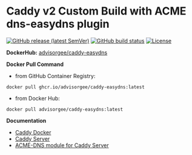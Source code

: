 # Caddy v2 Custom Build with ACME dns-easydns plugin


[![GitHub release (latest SemVer)](https://img.shields.io/github/v/release/advisorgee/caddy-custom?label=Release)](https://github.com/advisorgee/caddy-custom/releases)
[![GitHub build status](https://img.shields.io/github/actions/workflow/status/advisorgee/caddy-custom/update-tag-release.yml?label=Auto-update)](https://github.com/advisorgee/caddy-custom/actions/workflows/update-tag-release.yml)
[![License](https://img.shields.io/github/license/advisorgee/caddy-custom?label=License)](https://github.com/advisorgee/caddy-custom/main/LICENSE)


**DockerHub:** [advisorgee/caddy-easydns](https://hub.docker.com/r/advisorgee/caddy-easydns)

**Docker Pull Command**

* from GitHub Container Registry: 

```
docker pull ghcr.io/advisorgee/caddy-easydns:latest
```
* from Docker Hub:

```
docker pull advisorgee/caddy-easydns:latest
```

**Documentation**

* [Caddy Docker](https://hub.docker.com/_/caddy)
* [Caddy Server](https://caddyserver.com/docs/)
* [ACME-DNS module for Caddy Server](https://github.com/caddy-dns/acmedns)
